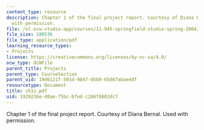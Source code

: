 ```yaml
---
content_type: resource
description: Chapter 1 of the final project report. Courtesy of Diana Bernal. Used
  with permission.
file: /ol-ocw-studio-app/courses/11-945-springfield-studio-spring-2004/1929236ed0aef5bcbfedc2b6f8602dc7_ch1z.pdf
file_size: 180536
file_type: application/pdf
learning_resource_types:
- Projects
license: https://creativecommons.org/licenses/by-nc-sa/4.0/
ocw_type: OCWFile
parent_title: Projects
parent_type: CourseSection
parent_uid: 19d6121f-501d-9847-05b0-65d67abae4df
resourcetype: Document
title: ch1z.pdf
uid: 1929236e-d0ae-f5bc-bfed-c2b6f8602dc7
---
```

Chapter 1 of the final project report. Courtesy of Diana Bernal. Used with permission.